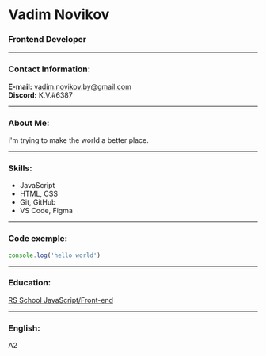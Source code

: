 # Vadim Novikov  
### Frontend Developer  

_______________________________

### Contact Information:  
**E-mail:** vadim.novikov.by@gmail.com  
**Discord:** K.V.#6387  

_______________________________

### About Me:  
I'm trying to make the world a better place.  

_______________________________

### Skills:  
* JavaScript  
* HTML, CSS  
* Git, GitHub  
* VS Code, Figma  

_______________________________

### Code exemple:  
```javascript
console.log('hello world')
```

_______________________________

### Education:  
[RS School JavaScript/Front-end](https://rs.school)  

_______________________________

### English:  
A2  